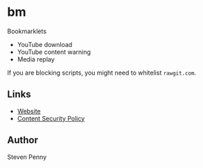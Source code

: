 bm
============
Bookmarklets

- YouTube download
- YouTube content warning
- Media replay

If you are blocking scripts, you might need to whitelist `rawgit.com`.

Links
---------------
- [Website][sgi]
- [Content Security Policy][27324485]

Author
------------
Steven Penny

[27324485]://stackoverflow.com/q/27323631#27324485
[sgi]://svnpenn.github.io/bm
